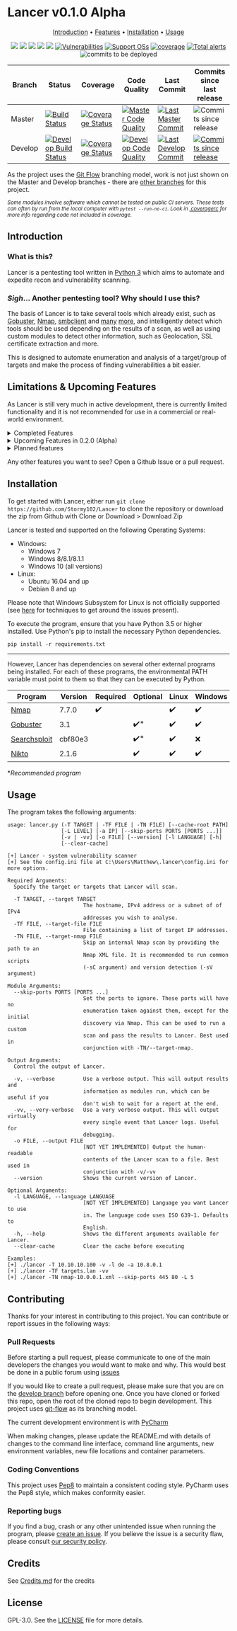# Lancer v0.1.0 Alpha

<p align="center">
  <a href="#introduction">Introduction</a> •
  <a href="#limitations--upcoming-features">Features</a> •
  <a href="#installation">Installation</a> •
  <a href="#usage">Usage</a>
</p>

<p align="center">
    <a href="LICENCE" alt="Licence">
        <img src="https://img.shields.io/github/license/Stormy102/Lancer?style=flat-square" /></a>
    <a href="#backers" alt="Releases">
        <img src="https://img.shields.io/github/v/release/Stormy102/Lancer?include_prereleases&style=flat-square&color=blue" /></a>
    <a href="https://github.com/Stormy102/Lancer/issues" alt="Issues">
        <img src="https://img.shields.io/github/issues/Stormy102/Lancer?style=flat-square" /></a>
    <a href="https://github.com/Stormy102/Lancer/releases" alt="Downloads">
        <img src="https://img.shields.io/github/downloads/Stormy102/Lancer/total?style=flat-square" /></a>
    <a href="https://github.com/Stormy102/Lancer/pulse" alt="Maintenance">
        <img src="https://img.shields.io/maintenance/yes/2019?style=flat-square" /></a>
    <a href="https://snyk.io/test/github/Stormy102/Lancer?targetFile=requirements.txt" alt="Vulnerabilities">
        <img src="https://img.shields.io/snyk/vulnerabilities/github/Stormy102/Lancer/requirements.txt?style=flat-square" alt="Vulnerabilities"></a>
    <a href="#installation" alt="Supported OSs">
        <img src="https://img.shields.io/badge/Supported%20OSs-Windows%207+%20%7C%20Ubuntu/Debian-purple.svg?style=flat-square"
            alt="Support OSs"></a>
    <a href="#installation">
        <!--- See for dropping Python 3.5 support https://devguide.python.org/#status-of-python-branches -->
        <img src="https://img.shields.io/badge/python-3.5+-yellow.svg?style=flat-square"
            alt="coverage"></a>
    <a href="https://www.python.org/dev/peps/pep-0008/" alt="Pep8 style">
        <img src="https://img.shields.io/badge/code%20style-pep8-darkred?style=flat-square"
            alt="Total alerts"/></a>
    <a>
        <img src="https://img.shields.io/github/languages/code-size/Stormy102/Lancer?style=flat-square"
            alt="commits to be deployed"></a>
</p>

|Branch | Status                                                                                                                                                 | Coverage                                                                                                                                                            | Code Quality                                                                                                                                                   | Last Commit                                                                                                                                                       |Commits since last release                                                                                                                                                                                             |
|-------|--------------------------------------------------------------------------------------------------------------------------------------------------------|---------------------------------------------------------------------------------------------------------------------------------------------------------------------|----------------------------------------------------------------------------------------------------------------------------------------------------------------|-------------------------------------------------------------------------------------------------------------------------------------------------------------------|-----------------------------------------------------------------------------------------------------------------------------------------------------------------------------------------------------------------------|
|Master |[![Build Status](https://img.shields.io/travis/com/Stormy102/Lancer?style=flat-square)](https://travis-ci.com/Stormy102/Lancer/branches)                |[![Coverage Status](https://img.shields.io/coveralls/github/Stormy102/Lancer?style=flat-square)](https://coveralls.io/github/Stormy102/Lancer)                       |[![Master Code Quality](https://codebeat.co/badges/08113589-61c1-418c-8f2e-bffcc5562425)](https://codebeat.co/projects/github-com-stormy102-lancer-master)      |[![Last Master Commit](https://img.shields.io/github/last-commit/Stormy102/Lancer?style=flat-square)](https://github.com/Stormy102/Lancer/commits/master)          |![Commits since release](https://img.shields.io/github/commits-since/Stormy102/Lancer/master?label=Commits%20since%20last%20release&style=flat-square)                                                                 |
|Develop|[![Develop Build Status](https://img.shields.io/travis/com/Stormy102/Lancer/develop?style=flat-square)](https://travis-ci.com/Stormy102/Lancer/branches)|[![Coverage Status](https://img.shields.io/coveralls/github/Stormy102/Lancer/develop?style=flat-square)](https://coveralls.io/github/Stormy102/Lancer?branch=develop)|[![Develop Code Quality](https://codebeat.co/badges/10ed4785-93e2-47ad-8504-827f22c74aa1.svg)](https://codebeat.co/projects/github-com-stormy102-lancer-develop)|[![Last Develop Commit](https://img.shields.io/github/last-commit/Stormy102/Lancer/develop?style=flat-square)](https://github.com/Stormy102/Lancer/commits/develop)|[![Commits since release](https://img.shields.io/github/commits-since/Stormy102/Lancer/develop?label=Commits%20since%20last%20release&style=flat-square)](https://github.com/Stormy102/Lancer/compare/master...develop)|

As the project uses the [Git Flow](https://nvie.com/posts/a-successful-git-branching-model/) branching model, work is not just shown on the Master and Develop branches - there are [other branches](https://github.com/Stormy102/Lancer/branches) for this project.  

<sub><i>Some modules involve software which cannot be tested on public CI servers. These tests can often by run from the local computer with `pytest --run-no-ci`. Look in [.coveragerc](.coveragerc) for more info regarding code not included in coverage.</i></sub>

## Introduction

### What is this?

Lancer is a pentesting tool written in [Python 3](https://www.python.org/) which aims to automate and expedite recon and vulnerability scanning.

### *Sigh*... Another pentesting tool? Why should I use this?

The basis of Lancer is to take several tools which already exist, such as [Gobuster](https://github.com/OJ/gobuster/), [Nmap](https://github.com/nmap/nmap), [smbclient](https://www.samba.org/samba/docs/current/man-html/smbclient.1.html) and [many](https://github.com/portcullislabs/enum4linux) [more](https://github.com/sullo/nikto), and intelligently detect which tools should be used depending on the results of a scan, as well as using custom modules to detect other information, such as Geolocation, SSL certificate extraction and more.

This is designed to automate enumeration and analysis of a target/group of targets and make the process of finding vulnerabilities a bit easier.

## Limitations & Upcoming Features

As Lancer is still very much in active development, there is currently limited functionality and it is not recommended for use in a commercial or real-world environment.

<details>
    <summary>Completed Features</summary>

* [X] HTTPS support - certificate extraction, normal HTTP services scanning and enumeration _Added in 0.1.0_
* [X] Multiple targets from file support _Added in 0.1.0_
* [X] Convert domain name to IP _Added in 0.1.0_
* [X] IPv4/IPv6 subnet support - `./lancer -T 192.168.0.0/24` _Added in 0.1.0_
* [X] HTTP Service Headers _Added in 0.1.0_
* [X] Get Host Name Module _Added in 0.1.0_
* [X] HTTP method options module _Added in 0.1.0_
* [X] Page Links Module _Added in 0.1.0_
* [X] Output results via JSON to `~/.lancer/cache/[SCAN TIME]/loot.json` _Added in 0.1.0_
* [X] Disable modules from `config.ini` _Added in 0.1.0_
* [X] Output results via terminal console _Added in 0.1.0_
* [X] Write verbose info to log file - outputs info with `-v` and debug with `-vv` _Added for 0.1.0_
* [X] Clear cache command line option - `--clear-cache` _Added in 0.1.0_
* [X] Improved modularity by shifting to an OOP module approach _Added in 0.1.0_
* [X] Specify ports to skip scanning _Added in 0.1.0_
* [X] Event-driven system instead of single port scan loop _Added in 0.1.0_
* [X] Configuration file (.ini) for persistent configuration _Added in 0.0.2_
* [X] FTP scanning/downloading files < 50mb _Added in 0.0.2_
* [X] Nikto support _Added in 0.0.2_
* [X] Nmap scanning _Added in 0.0.1_
* [X] Gobuster enumeration _Added in 0.0.1_
* [X] Searchsploit Nmap results _Added in 0.0.1_

</details>

<details>
    <summary>Upcoming Features in 0.2.0 (Alpha)</summary> 

* [ ] Multi-threading - run all components at the same time, with progress indicator `[!] 3/7 scans complete... /` _Planned for 0.2.0_
* [ ] Split into blind and targeted modules - blind modules require only a hostname/IP and port, while targeted modules can execute after the blind modules using information potentially harvested from blind modules _Planned for 0.2.0_
* [ ] Configure intrusiveness level with `-L`/`--level` _Planned for 0.2.0_
* [ ] Change cache root with `--cache-root` _Planned for 0.2.0_
* [ ] IPv6 support _Planned for 0.2.0_
* [ ] Page Links Module use recursion to iterate every available internal link _Planned for 0.2.0_
* [ ] Generate HTML report _Planned for 0.2.0_
* [ ] Auto-updater from Github _Planned for 0.2.0_
* [ ] Specify custom warning cache size _Planned for 0.2.0_
* [ ] Specify custom download size for FTP Anonymous Download _Planned for 0.2.0_
* [ ] Modules use hostname and/or IP address correctly _Planned for 0.2.0_
* [ ] Quiet Nmap scan using -sS _Planned for 0.2.0_
* [ ] Option for Nmap UDP _Planned for 0.2.0_
* [ ] Option for full Nmap port scan _Planned for 0.2.0_
* [ ] MS08-067 vulnerability scan _Planned for 0.2.0_
* [ ] MS17-010 vulnerability scan _Planned for 0.2.0_
* [ ] BlueKeep vulnerability scan _Planned for 0.2.0_
* [ ] [SSL version detection/vulnerabilities](https://pypi.org/project/sslscan/) _Planned for 0.2.0_
* [ ] SMB Null Session module _Planned for 0.2.0_
* [ ] SMB Shares module _Planned for 0.2.0_
* [ ] SMB Get OS Version _Planned for 0.2.0_
* [ ] CPE detection module (making up for removal of old CPE logic) _Coming in 0.2.0_
* [ ] RPCClient Null Session module _Planned for 0.2.0_
* [ ] RPCClient User Enumeration _Planned for 0.2.0_

</details>

<details>
    <summary>Planned features</summary>

* [ ] Greater extension support/documentation - add your own custom report generators and modules _Planned for 0.3.0_
* [ ] Localisation support _Planned for 0.3.0_
* [ ] SSH support - display fingerprint and SSH version _Planned for 0.3.0_
* [ ] Write output to file via `-o` parameter _Planned for 0.3.0_
* [ ] Anonymous LDAP _Planned for 0.3.0_
* [ ] Dig zone transfer _Planned for 0.3.0_
* [ ] WhoIs Module (Maybe use https://api.hackertarget.com/whois/?q={HOST}) _Planned for 0.3.0_
* [ ] Web service screenshots (See [selenium](https://pypi.org/project/selenium/)) _Planned for 0.3.0_
* [ ] Nmap script level _Planned for 0.3.0_
* [ ] Limited target attacks. Scans and enumerates specific services only _Planned for 0.3.0_
* [ ] enum4linux support _Planned for 0.3.0_
* [ ] Email report _Planned for 0.4.0_
* [ ] WPScan support _Planned for 0.4.0_
* [ ] Open X11 module _Planned for 0.4.0_
* [ ] Metasploit RPC support _Planned for 0.5.0_
* [ ] Further services detection _Coming soon_
    * SQL
    * Telnet
    * SMTP
    * DNS
    * POP3
    * RCPBind
    * MSRPC
    * IMAP
    * VNC
	* RDP
	* Active Directory
* [ ] Further software which may be implemented upon evaluation:
    * Amap
    * arp-scan
    * dnsenum/dnsmap/dnsrecon
    * dotdotpawn
    * eyewitness
    * ident (port 113)
    * iSMTP/smtp-user-enum
    * lbd
    * Miranda
    * p0f
    * parsero
    * WOL-E
    * doona
    * SidGuesser
    * sqlmap
    * sqlninja/sqlsus
    * WhatWeb

</details>

Any other features you want to see? Open a Github Issue or a pull request.

## Installation

To get started with Lancer, either run `git clone https://github.com/Stormy102/Lancer` to clone the repository or download the zip from Github with Clone or Download > Download Zip

Lancer is tested and supported on the following Operating Systems:
  * Windows:
    * Windows 7
    * Windows 8/8.1/8.1.1
    * Windows 10 (all versions)
  * Linux:
    * Ubuntu 16.04 and up
    * Debian 8 and up

Please note that Windows Subsystem for Linux is not officially supported (see [here](https://exploits.run/nmap-wsl/) for techniques to get around the issues present).

To execute the program, ensure that you have Python 3.5 or higher installed. Use Python's pip to install the necessary Python dependencies.
```shell script
pip install -r requirements.txt
```
---
However, Lancer has dependencies on several other external programs being installed. For each of these programs, the environmental PATH variable must point to them so that they can be executed by Python.

| Program                                                                                |Version|Required          | Optional          | Linux            | Windows          |
|----------------------------------------------------------------------------------------|-------|------------------|-------------------|------------------|------------------|
|[Nmap](https://github.com/nmap/nmap)                                                    |7.7.0  |:heavy_check_mark:|                   |:heavy_check_mark:|:heavy_check_mark:|
|[Gobuster](https://github.com/OJ/gobuster/releases)                                     |3.1    |                  |:heavy_check_mark:*|:heavy_check_mark:|:heavy_check_mark:|
|[Searchsploit](https://github.com/offensive-security/exploitdb/blob/master/searchsploit)|cbf80e3|                  |:heavy_check_mark:*|:heavy_check_mark:|:x:               |
|[Nikto](https://github.com/sullo/nikto)                                                 |2.1.6  |                  |:heavy_check_mark: |:heavy_check_mark:|:heavy_check_mark:|

*_Recommended program_

## Usage

The program takes the following arguments:

```text
usage: lancer.py (-T TARGET | -TF FILE | -TN FILE) [--cache-root PATH]
                 [-L LEVEL] [-a IP] [--skip-ports PORTS [PORTS ...]]
                 [-v | -vv] [-o FILE] [--version] [-l LANGUAGE] [-h]
                 [--clear-cache]

[+] Lancer - system vulnerability scanner
[+] See the config.ini file at C:\Users\Matthew\.lancer\config.ini for more options.

Required Arguments:
  Specify the target or targets that Lancer will scan.

  -T TARGET, --target TARGET
                        The hostname, IPv4 address or a subnet of of IPv4
                        addresses you wish to analyse.
  -TF FILE, --target-file FILE
                        File containing a list of target IP addresses.
  -TN FILE, --target-nmap FILE
                        Skip an internal Nmap scan by providing the path to an
                        Nmap XML file. It is recommended to run common scripts
                        (-sC argument) and version detection (-sV argument)

Module Arguments:
  --skip-ports PORTS [PORTS ...]
                        Set the ports to ignore. These ports will have no
                        enumeration taken against them, except for the initial
                        discovery via Nmap. This can be used to run a custom
                        scan and pass the results to Lancer. Best used in
                        conjunction with -TN/--target-nmap.

Output Arguments:
  Control the output of Lancer.

  -v, --verbose         Use a verbose output. This will output results and
                        information as modules run, which can be useful if you
                        don't wish to wait for a report at the end.
  -vv, --very-verbose   Use a very verbose output. This will output virtually
                        every single event that Lancer logs. Useful for
                        debugging.
  -o FILE, --output FILE
                        [NOT YET IMPLEMENTED] Output the human-readable
                        contents of the Lancer scan to a file. Best used in
                        conjunction with -v/-vv
  --version             Shows the current version of Lancer.

Optional Arguments:
  -l LANGUAGE, --language LANGUAGE
                        [NOT YET IMPLEMENTED] Language you want Lancer to use
                        in. The language code uses ISO 639-1. Defaults to
                        English.
  -h, --help            Shows the different arguments available for Lancer.
  --clear-cache         Clear the cache before executing

Examples:
[+] ./lancer -T 10.10.10.100 -v -l de -a 10.8.0.1
[+] ./lancer -TF targets.lan -vv
[+] ./lancer -TN nmap-10.0.0.1.xml --skip-ports 445 80 -L 5
```

## Contributing

Thanks for your interest in contributing to this project. You can contribute or report issues in the following ways:

### Pull Requests
Before starting a pull request, please communicate to one of the main developers the changes you would want to make and why. This would best be done in a public forum using [issues](https://github.com/Stormy102/Lancer/issues)

If you would like to create a pull request, please make sure that you are on the [develop branch](https://github.com/Stormy102/Lancer/tree/develop) before opening one. Once you have cloned or forked this repo, open the root of the cloned repo to begin development. This project uses [git-flow](https://github.com/nvie/gitflow) as its branching model.

The current development environment is with [PyCharm](https://www.jetbrains.com/pycharm/)

When making changes, please update the README.md with details of changes to the command line interface, command line arguments, new environment variables, new file locations and container parameters.

### Coding Conventions
This project uses [Pep8](https://www.python.org/dev/peps/pep-0008/) to maintain a consistent coding style. PyCharm uses the Pep8 style, which makes conformity easier.  

### Reporting bugs
If you find a bug, crash or any other unintended issue when running the program, please [create an issue](https://github.com/Stormy102/Lancer/issues/new). If you believe the issue is a security flaw, please consult [our security policy](.github/SECURITY.md).

<!-- Contributors how https://github.com/badges/shields/blob/master/README.md has done it? -->

## Credits

See [Credits.md](CREDITS.MD) for the credits

## License

GPL-3.0. See the [LICENSE](LICENCE) file for more details.
